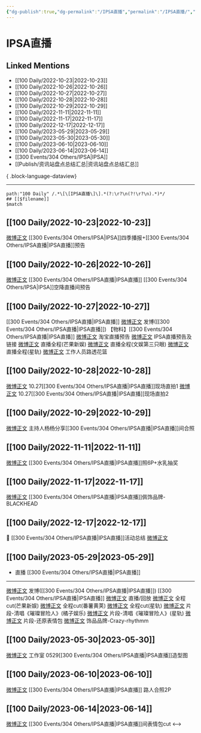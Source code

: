 ```yaml
---
{"dg-publish":true,"dg-permalink":"/IPSA直播","permalink":"/IPSA直播/","title":"IPSA直播","tags":[null],"created":"2022-11-08T23:39:07.000+08:00","updated":"2023-08-24T19:23:19.627+08:00"}
---
```


# IPSA直播

## Linked Mentions
- [[100 Daily/2022-10-23\|2022-10-23]]
- [[100 Daily/2022-10-26\|2022-10-26]]
- [[100 Daily/2022-10-27\|2022-10-27]]
- [[100 Daily/2022-10-28\|2022-10-28]]
- [[100 Daily/2022-10-29\|2022-10-29]]
- [[100 Daily/2022-11-11\|2022-11-11]]
- [[100 Daily/2022-11-17\|2022-11-17]]
- [[100 Daily/2022-12-17\|2022-12-17]]
- [[100 Daily/2023-05-29\|2023-05-29]]
- [[100 Daily/2023-05-30\|2023-05-30]]
- [[100 Daily/2023-06-10\|2023-06-10]]
- [[100 Daily/2023-06-14\|2023-06-14]]
- [[300 Events/304 Others/IPSA\|IPSA]]
- [[Publish/资讯站盘点总结汇总\|资讯站盘点总结汇总]]

{ .block-language-dataview}

---

```expander
path:"100 Daily" /.*\[\[IPSA直播\]\].*(?:\r?\n(?!\r?\n).*)*/
## [[$filename]]
$match
```
## [[100 Daily/2022-10-23\|2022-10-23]]
[微博正文](http://weibo.com/1851789841/MbBT6AZhe) [[300 Events/304 Others/IPSA\|IPSA]]四季播报+[[300 Events/304 Others/IPSA直播\|IPSA直播]]预告
## [[100 Daily/2022-10-26\|2022-10-26]]
[微博正文](http://weibo.com/1851789841/Mc4b1F7VW) [[300 Events/304 Others/IPSA直播\|IPSA直播]] [[300 Events/304 Others/IPSA\|IPSA]]空降直播间预告
## [[100 Daily/2022-10-27\|2022-10-27]]
[[300 Events/304 Others/IPSA直播\|IPSA直播]]
[微博正文](http://weibo.com/1736988591/Mce0Lwa2J) 发博([[300 Events/304 Others/IPSA直播\|IPSA直播]])
【物料】[[300 Events/304 Others/IPSA直播\|IPSA直播]]
[微博正文](http://weibo.com/5887304985/Mc7kcDsP2) 淘宝直播预告
[微博正文](http://weibo.com/1851789841/Mcdq1froY) IPSA直播预告及链接
[微博正文](http://weibo.com/1591169702/MchYHa7B7) 直播全程(芒果新娱)
[微博正文](http://weibo.com/1371117067/MchZJjz7F) 直播全程(文娱第三只眼)
[微博正文](https://m.weibo.cn/6466290670/4829326703334723) 直播全程(星轨)
[微博正文](https://m.weibo.cn/1749072691/4829308101854615) 工作人员路透花篮
## [[100 Daily/2022-10-28\|2022-10-28]]
[微博正文](http://weibo.com/6513304603/McmPgnv7l) 10.27[[300 Events/304 Others/IPSA直播\|IPSA直播]]现场直拍1
[微博正文](http://weibo.com/7633014126/McqvSciFc) 10.27[[300 Events/304 Others/IPSA直播\|IPSA直播]]现场直拍2
## [[100 Daily/2022-10-29\|2022-10-29]]
[微博正文](http://weibo.com/1645425130/MczYc1ydO) 主持人杨杨分享[[300 Events/304 Others/IPSA直播\|IPSA直播]]间合照
## [[100 Daily/2022-11-11\|2022-11-11]]
[微博正文](http://weibo.com/1851789841/MeyTHaZfl) [[300 Events/304 Others/IPSA直播\|IPSA直播]]照6P+水乳抽奖
## [[100 Daily/2022-11-17\|2022-11-17]]
[微博正文](https://m.weibo.cn/3979705074/4836755469238305) [[300 Events/304 Others/IPSA直播\|IPSA直播]]佩饰品牌-BLACKHEAD
## [[100 Daily/2022-12-17\|2022-12-17]]
💫 [[300 Events/304 Others/IPSA直播\|IPSA直播]]活动总结 [微博正文](https://m.weibo.cn/6466290670/4847667916571684)
## [[100 Daily/2023-05-29\|2023-05-29]]
  - 直播 [[300 Events/304 Others/IPSA直播\|IPSA直播]]
---
[微博正文](http://weibo.com/1736988591/N2OopbAq5) 发博([[300 Events/304 Others/IPSA直播\|IPSA直播]])
[[300 Events/304 Others/IPSA直播\|IPSA直播]]
[微博正文](http://weibo.com/1851789841/N2NO229jV) 直播/回放
[微博正文](http://weibo.com/1591169702/N2RVbc74t) 全程cut(芒果新娱)
[微博正文](http://weibo.com/1786590437/N2S51CRIs) 全程cut(番薯黄荚)
[微博正文](http://weibo.com/6466290670/N2SQreyAV) 全程cut(星轨)
[微博正文](http://weibo.com/5291824241/N2RFnkVEl) 片段-清唱《璀璨冒险人》(橘子娱乐)
[微博正文](http://weibo.com/6466290670/N2STCxjxa) 片段-清唱《璀璨冒险人》(星轨)
[微博正文](https://weibo.com/3314422837/N2RJuluTp) 片段-还原表情包
[微博正文](http://weibo.com/6404591614/N2S5AgJyC) 饰品品牌-Crazy-rhythmm
## [[100 Daily/2023-05-30\|2023-05-30]]
[微博正文](http://weibo.com/7478855230/N2WPYtjdZ) 工作室 0529[[300 Events/304 Others/IPSA直播\|IPSA直播]]造型图
## [[100 Daily/2023-06-10\|2023-06-10]]
[微博正文](http://weibo.com/3123996041/N4Fw1kgh7) [[300 Events/304 Others/IPSA直播\|IPSA直播]] 路人合照2P
## [[100 Daily/2023-06-14\|2023-06-14]]
[微博正文](http://weibo.com/1851789841/N5fmZ3nsm) [[300 Events/304 Others/IPSA直播\|IPSA直播]]间表情包cut
<-->
